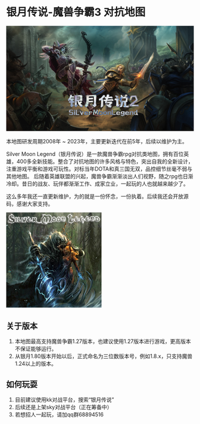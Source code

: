 # 银月传说-魔兽争霸3 对抗地图
<img src="https://github.com/Moerj/SilverMoonLegend/blob/main/%E5%B0%81%E9%9D%A2.jpg?raw=true"/>

本地图研发周期2008年 ~ 2023年，主要更新迭代在前5年，后续以维护为主。<br>

Silver Moon Legend（银月传说）是一款魔兽争霸rpg对抗类地图，拥有百位英雄，400多全新技能。整合了对抗地图的许多风格与特色，突出自我的全新设计，注重游戏平衡和游戏可玩性。对标当年DOTA和真三国无双，品控细节丝毫不弱与其他地图。
后随着英雄联盟的兴起，魔兽争霸渐渐淡出人们视野，随之rpg也日渐冷却。昔日的战友、玩伴都渐渐工作、成家立业，一起玩的人也就越来越少了。<br>

这么多年我还一直更新维护，为的就是一份怀念，一份执着。后续我还会开放源码，感谢大家支持。<br>

<img src="https://github.com/Moerj/SilverMoonLegend/blob/main/cover.jpg"/>

## 关于版本
1. 本地图最高支持魔兽争霸1.27版本，也建议使用1.27版本进行游戏，更高版本不保证能够运行。
2. 从银月1.80版本开始以后，正式命名为三位数版本号，例如1.8.x，只支持魔兽1.24以上的版本。

## 如何玩耍
1. 目前建议使用kk对战平台，搜索“银月传说”
2. 后续还是上架sky对战平台（正在筹备中）
3. 若想招人一起玩，请加qq群68894516
